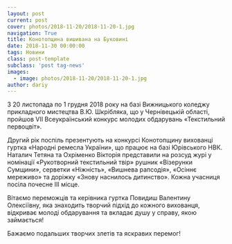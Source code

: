 ```yaml
---
layout: post
current: post
cover: photos/2018-11-20/2018-11-20-1.jpg
navigation: True
title: Конотопщина вишивана на Буковині
date: 2018-11-30 00:00:00
tags: Новини
class: post-template
subclass: 'post tag-news'
images:
  - image: photos/2018-11-20/2018-11-20-1.jpg
author: dariy
---
```


З 20 листопада по 1 грудня 2018 року на базі Вижницького коледжу прикладного мистецтва В.Ю. Шкрібляка, що у Чернівецькій області, пройшов VІІ Всеукраїнський конкурс молодих обдарувань «Текстильний первоцвіт».

Другий рік поспіль презентують на конкурсі Конотопщину вихованці гуртка «Народні ремесла України», що працює на базі Юрівського НВК. 	Наталич Тетяна та Охріменко Вікторія представили  на розсуд журі у номінації «Рукотворний текстильний твір» рушник «Візерунки Сумщини», серветки «Ніжність», «Вишнева рапсодія», «Осіннє мереживо» та доріжку «Знову наснилось дитинство». Кожна учасниця посіла  почесне ІІІ місце.

Вітаємо переможців та керівника гуртка Повидиш Валентину Олексіївну, яка знаходить творчий підхід до кожного вихованця, відкриває молоді обдарування та вкладає душу у справу, якою займається!

Бажаємо подальших творчих злетів та яскравих перемог!
